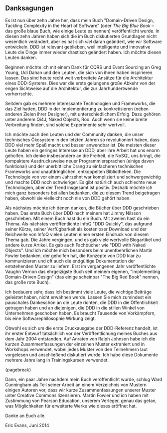 ## Danksagungen

Es ist nun über zehn Jahre her, dass mein Buch "Domain-Driven Design,
Tackling Complexity in the Heart of Software" (oder *The Big Blue Book* – das große blaue Buch, wie einige Leute es nennen) veröffentlicht
wurde.  In diesen zehn Jahren haben sich die im Buch diskutierten
Grundlagen nicht wesentlich verändert, aber es hat sich *viel* daran
geändert, wie wir Software entwickeln. DDD ist relevant geblieben,
weil intelligente und innovative Leute die Dinge immer wieder
drastisch geändert haben. Ich möchte diesen Leuten danken.

Beginnen möchte ich mit einem Dank für CQRS und Event Sourcing an
Greg Young, Udi Dahan und den Leuten, die sich von ihnen haben
inspirieren lassen. Das sind heute recht weit verbreitete Ansätze für
die Architektur eines DDD-Systems. Dies war die erste gelungene große
Abkehr von der engen Sichtweise auf die Architektur, die zur Jahrhundertwende vorherrschte.

Seitdem gab es mehrere interessante Technologien und Frameworks, die
das Ziel hatten, DDD in der Implementierung zu konkretisieren (neben 
anderen Zielen ihrer Designer), mit unterschiedlichem Erfolg. Dazu 
gehören unter anderem Qi4J, Naked Objects, Roo. Auch wenn sie keine breite
Verbreitung finden, sind solche Experimente sehr wertvoll.

Ich möchte auch den Leuten und der Community danken, die unser
technisches Ökosystem in den letzten Jahren so revolutioniert haben,
dass DDD viel mehr Spaß macht und besser anwendbar ist. Die meisten
dieser Leute haben ein geringes Interesse an DDD, aber ihre Arbeit
hat uns enorm geholfen. Ich denke insbesondere an die Freiheit, die
NoSQL uns bringt, die kompaktere Ausdrucksweise neuer
Programmiersprachen (einige davon funktional) und der unerbittliche
Drang zu einfacheren technischen Frameworks und unaufdringlichen,
entkoppelten Bibliotheken. Die Technologie von vor einem Jahrzehnt
war kompliziert und schwergewichtig und machte DDD noch schwieriger.
Es gibt natürlich auch schlechte neue Technologien, aber der Trend
insgesamt ist positiv. Deshalb möchte ich mich ganz besonders bei allen
bedanken, die zu diesem Trend beigetragen haben, obwohl sie vielleicht
noch nie von DDD gehört haben.

Als nächstes möchte ich denen danken, die Bücher über DDD geschrieben
haben. Das erste Buch über DDD nach meinem hat Jimmy Nilsson
geschrieben. Mit einem Buch hast du ein Buch. Mit zweien hast du ein
Thema. Als nächstes veröffentlichte InfoQ "DDD Quickly", das aufgrund
seiner Kürze, seiner Verfügbarkeit als kostenloser Download und der
Reichweite von InfoQ vielen Leuten einen ersten Eindruck von diesem
Thema gab. Die Jahre vergingen, und es gab viele wertvolle
Blogartikel und andere kurze Artikel. Es gab auch Fachbücher wie "DDD
with Naked Objects". Und ich möchte mich besonders beim
unentbehrlichen Martin Fowler bedanken, der geholfen hat, die Konzepte
von DDD klar zu kommunizieren und oft auch die endgültige
Dokumentation der entstehenden Muster zu liefern. Erst im vergangenen
Jahr veröffentlichte Vaughn Vernon das ehrgeizigste Buch seit meinem
eigenen, "Implementing Domain-Driven Design" (das einige scheinbar "The
Big Red Book" nennen, das große rote Buch).

Ich bedauere sehr, dass ich bestimmt viele Leute, die wichtige Beiträge
geleistet haben, nicht erwähnen werde.
Lassen Sie mich zumindest ein pauschales Dankeschön an die Leute
richten, die DDD in die Öffentlichkeit getragen haben und an
diejenigen, die DDD in die stillen Winkel von Unternehmen geschoben haben.
Es braucht Tausende von Vorkämpfern, bis eine Softwarephilosophie
Wirkung zeigt.

Obwohl es sich um die erste Druckausgabe der DDD-Referenz handelt, ist
ihr erster Entwurf tatsächlich vor der Veröffentlichung meines Buches
aus dem Jahr 2004 entstanden. Auf Anraten von Ralph Johnson habe ich
die kurzen Zusammenfassungen der einzelnen Muster extrahiert und in
Workshops verwendet, wobei jedes Muster von den Teilnehmern laut
vorgelesen und anschließend diskutiert wurde. Ich habe diese
Dokumente mehrere Jahre lang in Trainingskursen verwendet.

{pagebreak}

Dann, ein paar Jahre nachdem mein Buch veröffentlicht wurde, schlug
Ward Cunningham als Teil seiner Arbeit an einem Verzeichnis von Mustern
einigen Autoren vor, dass wir kurze Zusammenfassungen unserer Muster
unter Creative Commons lizensieren. Martin Fowler und ich haben mit
Zustimmung von Pearson Education, unserem Verleger, genau das getan,
was Möglichkeiten für erweiterte Werke wie dieses eröffnet hat.

Danke an Euch alle.

Eric Evans, Juni 2014

